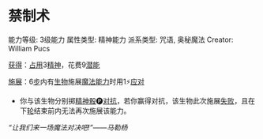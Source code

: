 # 禁制术

能力等级: 3级能力
属性类型: 精神能力
派系类型: 咒语, 奥秘魔法
Creator: William Pucs

<aside>

[获得](https://www.notion.so/1b3d619a067b8027ba38e2c1caf9d84b?pvs=21)：[占用](https://www.notion.so/1b3d619a067b8028a794de6ceed96ec0?pvs=21)3[精神](https://www.notion.so/1b3d619a067b800a8da5d96dd60be2b1?pvs=21)，花费9[潜能](https://www.notion.so/1b3d619a067b80c2bdb4c721adc30021?pvs=21)

</aside>

<aside>

[施展](https://www.notion.so/1b3d619a067b80f38dccf027f026b32f?pvs=21)：6[步](https://www.notion.so/1b3d619a067b800fb1cfe9f0ef45b9ef?pvs=21)内有[生物](https://www.notion.so/1b3d619a067b80d0bbe1d113bf20ff1f?pvs=21)施展[魔法能力](https://www.notion.so/1b3d619a067b80b3bb79dfeb34f69bbc?pvs=21)时用1⚡️[应对](https://www.notion.so/1b3d619a067b80b1ad0bf551ab8120e2?pvs=21)

- 你与该生物分别掷[精神骰](https://www.notion.so/1b3d619a067b80a8a9ffef3e0057db9d?pvs=21)🅟[对抗](https://www.notion.so/1b3d619a067b80aa97d4c2a5907023af?pvs=21)，若你赢得对抗，该生物此次施展[失败](https://www.notion.so/1b8d619a067b80a7b45ffcc04ed1cfd3?pvs=21)，且在下[轮](https://www.notion.so/1b3d619a067b80aeb62df5a99bfb8a82?pvs=21)结束前内无法再次施展该能力。
</aside>

*“让我们来一场魔法对决吧!”——马勒杨*